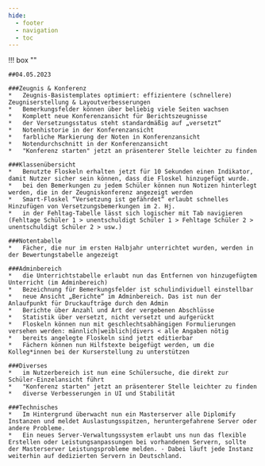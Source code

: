 ```yaml
---
hide:
  - footer
  - navigation
  - toc
---
```


!!! box ""

    ##04.05.2023    

	###Zeugnis & Konferenz
    *	Zeugnis-Basistemplates optimiert: effizientere (schnellere) Zeugniserstellung & Layoutverbesserungen
	*	Bemerkungsfelder können über beliebig viele Seiten wachsen
	*	Komplett neue Konferenzansicht für Berichtszeugnisse	
	*	der Versetzungsstatus steht standardmäßig auf „versetzt“
	*	Notenhistorie in der Konferenzansicht
	*	farbliche Markierung der Noten in Konferenzansicht
	* 	Notendurchschnitt in der Konferenzansicht
	*	"Konferenz starten" jetzt an präsenterer Stelle leichter zu finden

	###Klassenübersicht
	*	Benutzte Floskeln erhalten jetzt für 10 Sekunden einen Indikator, damit Nutzer sicher sein können, dass die Floskel hinzugefügt wurde.
	*	bei den Bemerkungen zu jedem Schüler können nun Notizen hinterlegt werden, die in der Zeugniskonferenz angezeigt werden
	*	Smart-Floskel “Versetzung ist gefährdet“ erlaubt schnelles Hinzufügen von Versetzungsbemerkungen im 2. Hj.
	*	in der Fehltag-Tabelle lässt sich logischer mit Tab navigieren (Fehltage Schüler 1 > unentschuldigt Schüler 1 > Fehltage Schüler 2 > unentschuldigt Schüler 2 > usw.)

	###Notentabelle
	*	Fächer, die nur im ersten Halbjahr unterrichtet wurden, werden in der Bewertungstabelle angezeigt

	###Adminbereich
	*	die Unterrichtstabelle erlaubt nun das Entfernen von hinzugefügtem Unterricht (im Adminbereich)
	*	Bezeichnung für Bemerkungsfelder ist schulindividuell einstellbar
	*	neue Ansicht „Berichte“ im Adminbereich. Das ist nun der Anlaufpunkt für Druckaufträge durch den Admin
	*	Berichte über Anzahl und Art der vergebenen Abschlüsse 
	*	Statistik über versetzt, nicht versetzt und aufgerückt
	*	Floskeln können nun mit geschlechtsabhängigen Formulierungen versehen werden: männlich|weiblich|divers < alle Angaben nötig
	*	bereits angelegte Floskeln sind jetzt editierbar
	*	Fächern können nun Hilfstexte beigefügt werden, um die Kolleg*innen bei der Kurserstellung zu unterstützen

	###Diverses
	*	im Nutzerbereich ist nun eine Schülersuche, die direkt zur Schüler-Einzelansicht führt
	*	"Konferenz starten" jetzt an präsenterer Stelle leichter zu finden
	*	diverse Verbesserungen in UI und Stabilität

	###Technisches
	*	Im Hintergrund überwacht nun ein Masterserver alle Diplomify Instanzen und meldet Auslastungsspitzen, heruntergefahrene Server oder andere Probleme.
	*	Ein neues Server-Verwaltungssystem erlaubt uns nun das flexible Erstellen oder Leistungsanpassungen bei vorhandenen Servern, sollte der Masterserver Leistungsprobleme melden. - Dabei läuft jede Instanz weiterhin auf dedizierten Servern in Deutschland.
